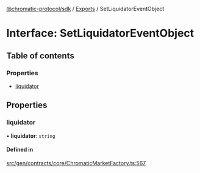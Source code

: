 [@chromatic-protocol/sdk](../README.md) / [Exports](../modules.md) / SetLiquidatorEventObject

# Interface: SetLiquidatorEventObject

## Table of contents

### Properties

- [liquidator](SetLiquidatorEventObject.md#liquidator)

## Properties

### liquidator

• **liquidator**: `string`

#### Defined in

[src/gen/contracts/core/ChromaticMarketFactory.ts:567](https://github.com/chromatic-protocol/sdk/blob/e3e1a39/src/gen/contracts/core/ChromaticMarketFactory.ts#L567)
